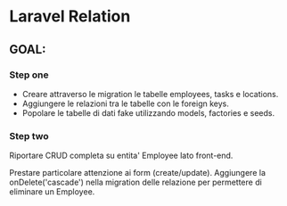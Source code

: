 # Laravel Relation

## GOAL:

### Step one

- Creare attraverso le migration le tabelle employees, tasks e locations. 
- Aggiungere le relazioni tra le tabelle con le foreign keys.
- Popolare le tabelle di dati fake utilizzando models, factories e seeds.

### Step two

Riportare CRUD completa su entita' Employee lato front-end.

Prestare particolare attenzione ai form (create/update). 
Aggiungere la onDelete('cascade') nella migration delle relazione per permettere di eliminare un Employee.